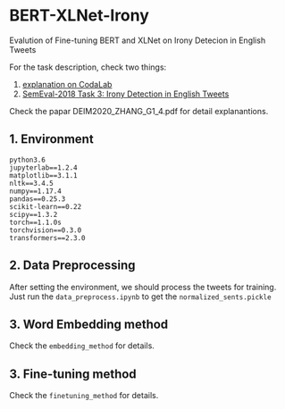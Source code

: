 # BERT-XLNet-Irony
Evalution of Fine-tuning BERT and XLNet on Irony Detecion in English Tweets

For the task description, check two things:
1. [explanation on CodaLab](https://competitions.codalab.org/competitions/17468)
2. [SemEval-2018 Task 3: Irony Detection in English Tweets](https://www.aclweb.org/anthology/S18-1005/)


Check the papar DEIM2020_ZHANG_G1_4.pdf for detail explanantions.


## 1. Environment
```
python3.6
jupyterlab==1.2.4
matplotlib==3.1.1
nltk==3.4.5
numpy==1.17.4
pandas==0.25.3
scikit-learn==0.22
scipy==1.3.2
torch==1.1.0s
torchvision==0.3.0
transformers==2.3.0
```

## 2. Data Preprocessing
After setting the environment, we should process the tweets for training. Just run the `data_preprocess.ipynb` to get the `normalized_sents.pickle`

## 3. Word Embedding method
Check the `embedding_method` for details.

## 3. Fine-tuning method
Check the `finetuning_method` for details.
